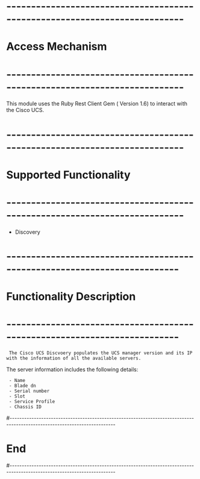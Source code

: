 # --------------------------------------------------------------------------
# Access Mechanism
# --------------------------------------------------------------------------
 
This module uses the  Ruby Rest Client Gem ( Version 1.6) to interact with the Cisco UCS.
 
# --------------------------------------------------------------------------
#  Supported Functionality
# --------------------------------------------------------------------------

- Discovery

# -------------------------------------------------------------------------
# Functionality Description
# -------------------------------------------------------------------------
       
     The Cisco UCS Discvoery populates the UCS manager version and its IP with the information of all the available servers.

The server information includes the following details:
 
	 - Name
	 - Blade dn
	 - Serial number
	 - Slot
	 - Service Profile
	 - Chassis ID

#-------------------------------------------------------------------------------------------------------------------------
# End
#-------------------------------------------------------------------------------------------------------------------------
 
